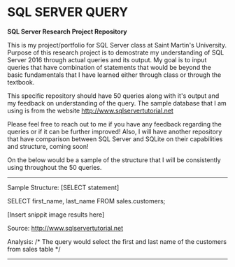 # SQL SERVER QUERY

******SQL Server Research Project Repository******

This is my project/portfolio for SQL Server class 
at Saint Martin's University. Purpose of this research
project is to demostrate my understanding of SQL Server 2016
through actual queries and its output. My goal is to input queries 
that have combination of statements that would be beyond the basic 
fundamentals that I have learned either through class or through the
textbook.

This specific repository should have 50 queries along with it's output
and my feedback on understanding of the query. The sample database that I am 
using is from the website http://www.sqlservertutorial.net

Please feel free to reach out to me if you have any feedback regarding 
the queries or if it can be further improved! Also, I will have another repository 
that have comparison between SQL Server and SQLite on their capabilities and 
structure, coming soon!

On the below would be a sample of the structure that I will be consistently
using throughout the 50 queries.

--------------------------------------------------
Sample Structure:
[SELECT statement]

SELECT
    first_name,
    last_name
FROM
    sales.customers;

[Insert snippit image results here]

Source: http://www.sqlservertutorial.net

Analysis:
/* The query would select the first and last name
   of the customers from sales table */

---------------------------------------------------
